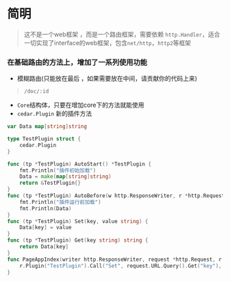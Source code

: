 # 简明
> 这不是一个web框架 ，而是一个路由框架，需要依赖 `http.Handler`，适合一切实现了interface的web框架，包含`net/http`，`http2`等框架
### 在基础路由的方法上，增加了一系列使用功能
- 模糊路由(只能放在最后 ，如果需要放在中间，请贡献你的代码上来)
> `/doc/:id` 
- `Core`结构体，只要在增加core下的方法就能使用
- `cedar.Plugin` 新的插件方法
```go
var Data map[string]string

type TestPlugin struct {
	cedar.Plugin
}

func (tp *TestPlugin) AutoStart() *TestPlugin {
	fmt.Println("插件初始加载")
	Data = make(map[string]string)
	return &TestPlugin{}
}
func (tp *TestPlugin) AutoBefore(w http.ResponseWriter, r *http.Request, co *cedar.Core) {
	fmt.Println("插件运行前加载")
	fmt.Println(Data)
}
func (tp *TestPlugin) Set(key, value string) {
	Data[key] = value
}
func (tp *TestPlugin) Get(key string) string {
	return Data[key]
}
func PageAppIndex(writer http.ResponseWriter, request *http.Request, r *cedar.Core) {
	r.Plugin("TestPlugin").Call("Set", request.URL.Query().Get("key"), request.URL.Query().Get("key"))
}
```